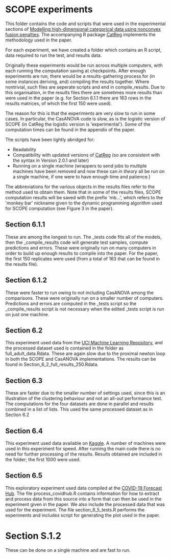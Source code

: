 # SCOPE experiments

This folder contains the code and scripts that were used in the experimental sections of [Modelling high-dimensional categorical data using nonconvex fusion penalties](https://arxiv.org/abs/2002.12606). The accompanying R package [CatReg](https://cran.r-project.org/package=CatReg) implements the methodology used in the paper.

For each experiment, we have created a folder which contains an R script, data required to run the test, and results data. 

Originally these experiments would be run across multiple computers, with each running the computation saving at checkpoints. After enough experiments are run, there would be a results-gathering process for (in some instances deriving, and) compiling the results together. Where nontrivial, such files are seperate scripts and end in compile_results. Due to this organisation, in the results files there are sometimes more results than were used in the paper (e.g. for Section 6.1.1 there are 163 rows in the results matrices, of which the first 150 were used).

The reason for this is that the experiments are very slow to run in some cases. In particular, the CasANOVA code is slow, as is the logistic version of SCOPE (in CatReg the logistic version is 'experimental'). Some of the computation times can be found in the appendix of the paper.

The scripts have been lightly abridged for:
* Readability
* Compatibility with updated versions of [CatReg](https://cran.r-project.org/package=CatReg) (so are consistent with the syntax in Version 2.0.1 and later)
* Running on a single machine (wrappers to send jobs to multiple machines have been removed and now these can _in theory_ all be run on a single machine, if one were to have enough time and patience.)

The abbreviations for the various objects in the results files refer to the method used to obtain them. Note that in some of the results files, SCOPE computation results will be saved with the prefix 'mb...', which refers to the 'monkey bar' nickname given to the dynamic programming algorithm used for SCOPE computation (see Figure 3 in the paper). 

## Section 6.1.1

These are among the longest to run. The \_tests code fits all of the models, then the \_compile\_results code will generate test samples, compute predictions and errors. These were originally run on many computers in order to build up enough results to compile into the paper. For the paper, the first 150 replicates were used (from a total of 163 that can be found in the results file).

## Section 6.1.2

These were faster to run owing to not including CasANOVA among the comparisons. These were originally run on a smaller number of computers. Predictions and errors are computed in the \_tests script so the \_compile\_results script is not necessary when the edited \_tests script is run on just one machine.

## Section 6.2

This experiment used data from the [UCI Machine Learning Repository](https://archive.ics.uci.edu/ml/datasets/adult), and the processed dataset used is contained in the folder as full_adult_data.Rdata. These are again slow due to the proximal newton loop in both the SCOPE and CasANOVA implementations. The results can be found in Section_6_2_full_results_250.Rdata.

## Section 6.3

These are faster due to the smaller number of settings used, since this is an illustration of the clustering behaviour and not an all-out performance test. The computations for the four datasets are done in parallel and results combined in a list of lists. This used the same processed dataset as in Section 6.2

## Section 6.4

This experiment used data available on [Kaggle](https://www.kaggle.com/c/prudential-life-insurance-assessment/overview). A number of machines were used in this experiment for speed. After running the main code there is no need for further processing of the results. Results obtained are included in the folder; the first 1000 were used.

## Section 6.5

This exploratory experiment used data compiled at the [COVID-19 Forecast Hub](https://github.com/reichlab/covid19-forecast-hub). The file process_covidhub.R contains information for how to extract and process data from this source into a form that can then be used in the experiment given in the paper. We also include the processed data that was used for the experiment. The file section_6_5_tests.R performs the experiments and includes script for generating the plot used in the paper.

# Section S.1.2

These can be done on a single machine and are fast to run.
